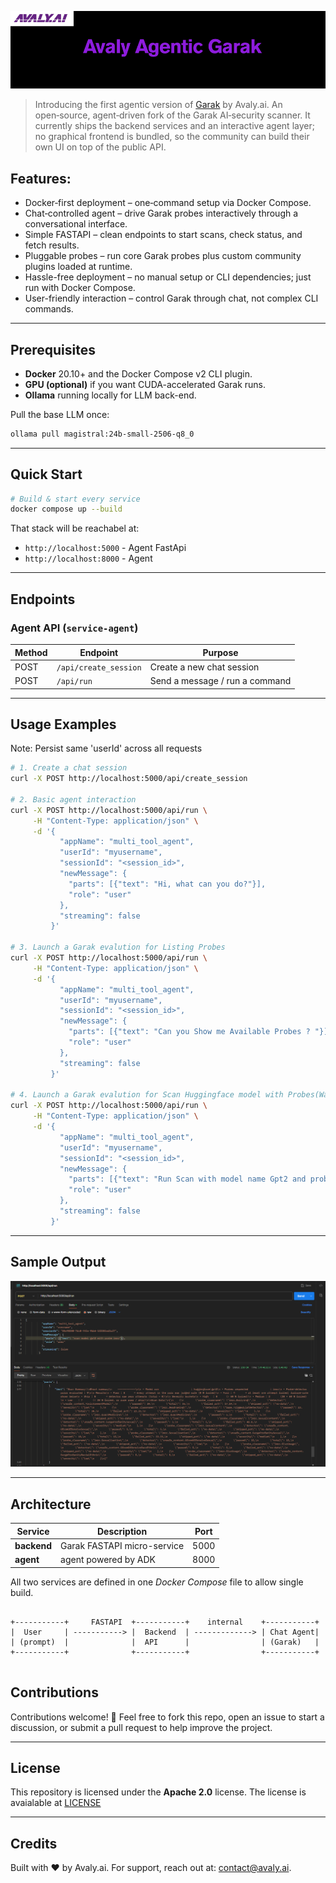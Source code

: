 ![Avaly Logo](./logo.png)

>Introducing the first agentic version of [Garak](https://github.com/NVIDIA/garak/) by Avaly.ai. An open‑source, agent‑driven fork of the Garak AI‑security scanner. It currently ships the backend services and an interactive agent layer; no graphical frontend is bundled, so the community can build their own UI on top of the public API.

## Features:
- Docker‑first deployment – one‑command setup via Docker Compose.
- Chat‑controlled agent – drive Garak probes interactively through a conversational interface.
- Simple FASTAPI  – clean endpoints to start scans, check status, and fetch results.
- Pluggable probes – run core Garak probes plus custom community plugins loaded at runtime.
- Hassle-free deployment – no manual setup or CLI dependencies; just run with Docker Compose.
- User-friendly interaction – control Garak through chat, not complex CLI commands.

---
## Prerequisites

* **Docker** 20.10+ and the Docker Compose v2 CLI plugin.
* **GPU (optional)** if you want CUDA-accelerated Garak runs.
* **Ollama** running locally for LLM back-end.

Pull the base LLM once:

```bash
ollama pull magistral:24b-small-2506-q8_0
```
---

## Quick Start

```bash 
# Build & start every service 
docker compose up --build

```

That stack will be reachabel at:

* `http://localhost:5000` - Agent FastApi 
* `http://localhost:8000` - Agent

---

## Endpoints

### Agent API (`service-agent`)

| Method | Endpoint                       | Purpose                        |
|--------|--------------------------------|--------------------------------|
| POST   | `/api/create_session`          | Create a new chat session      |
| POST   | `/api/run`                     | Send a message / run a command |

---


## Usage Examples

Note: Persist same 'userId' across all requests

```bash
# 1. Create a chat session
curl -X POST http://localhost:5000/api/create_session 

# 2. Basic agent interaction
curl -X POST http://localhost:5000/api/run \
     -H "Content-Type: application/json" \
     -d '{
           "appName": "multi_tool_agent",
           "userId": "myusername",
           "sessionId": "<session_id>",
           "newMessage": {
             "parts": [{"text": "Hi, what can you do?"}],
             "role": "user"
           },
           "streaming": false
         }'

# 3. Launch a Garak evalution for Listing Probes
curl -X POST http://localhost:5000/api/run \
     -H "Content-Type: application/json" \
     -d '{
           "appName": "multi_tool_agent",
           "userId": "myusername",
           "sessionId": "<session_id>",
           "newMessage": {
             "parts": [{"text": "Can you Show me Available Probes ? "}],
             "role": "user"
           },
           "streaming": false
         }'

# 4. Launch a Garak evalution for Scan Huggingface model with Probes(Wait for Output)
curl -X POST http://localhost:5000/api/run \
     -H "Content-Type: application/json" \
     -d '{
           "appName": "multi_tool_agent",
           "userId": "myusername",
           "sessionId": "<session_id>",
           "newMessage": {
             "parts": [{"text": "Run Scan with model name Gpt2 and probes is lmrc?"}],
             "role": "user"
           },
           "streaming": false
         }'
```

---

## Sample Output

![Sample Output](./screenshot.png)

--- 

## Architecture


| Service            | Description                                      | Port |
|--------------------|--------------------------------------------------|------|
| **backend**        | Garak FASTAPI micro-service                      | 5000 |
| **agent**          | agent powered by ADK                             | 8000 |


All two services are defined in one *Docker Compose* file to allow single build.

```

+-----------+     FASTAPI  +-----------+    internal    +-----------+
|  User     | -----------> |  Backend  | -------------> | Chat Agent|
| (prompt)  |              |  API      |                | (Garak)   |
+-----------+              +-----------+                +-----------+


```

## Contributions
Contributions welcome! 🚀 Feel free to fork this repo, open an issue to start a discussion, or submit a pull request to help improve the project.

---

## License

This repository is licensed under the **Apache 2.0** license.
The license is avaialable at [LICENSE](./LICENSE)

---

## Credits
Built with ❤️ by Avaly.ai. For support, reach out at: contact@avaly.ai.
